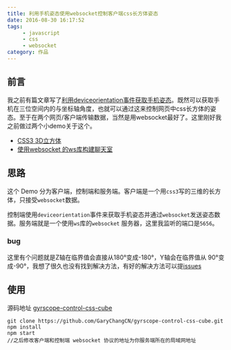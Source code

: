 ```yaml
---
title: 利用手机姿态使用websocket控制客户端css长方体姿态
date: 2016-08-30 16:17:52
tags: 
	 - javascript
	 - css
	 - websocket
category: 作品
---
```


## 前言

我之前有篇文章写了[利用deviceorientation事件获取手机姿态](http://garychang.cn/2016/08/30/gyrscope/)。既然可以获取手机在三位空间内的与坐标轴角度，也就可以通过这来控制网页中css长方体的姿态。至于在两个网页/客户端传输数据，当然是用websocket最好了。这里刚好我之前做过两个小demo关于这个。

* [CSS3 3D立方体](http://garychang.cn/2016/08/12/3Dcube/)
* [使用websocket 的ws库构建聊天室](http://garychang.cn/2016/08/19/websocketlibWS/)

## 思路


这个 Demo 分为客户端，控制端和服务端。客户端是一个用`css3`写的三维的长方体，只接受`websocket`数据。
<!-- more -->
控制端使用`deviceorientation`事件来获取手机姿态并通过`websocket`发送姿态数据。服务端就是一个使用`ws`库的`websocket` 服务器，这里我监听的端口是`5656`。

### bug

这里有个问题就是Z轴在临界值会直接从180°变成-180°，Y轴会在临界值从 90°变成-90°，我想了很久也没有找到解决方法，有好的解决方法可以提[issues](https://github.com/GaryChangCN/gyrscope-control-css-cube/issues)

## 使用

源码地址 [gyrscope-control-css-cube](https://github.com/GaryChangCN/gyrscope-control-css-cube)

```
git clone https://github.com/GaryChangCN/gyrscope-control-css-cube.git
npm install
npm start
//之后修改客户端和控制端 websocket 协议的地址为你服务端所在的局域网地址

```
